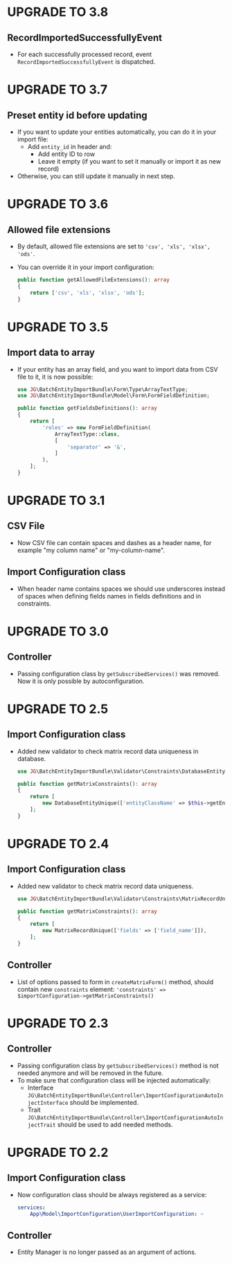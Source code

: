 # UPGRADE TO 3.8

## RecordImportedSuccessfullyEvent

- For each successfully processed record, event `RecordImportedSuccessfullyEvent` is dispatched.

# UPGRADE TO 3.7

## Preset entity id before updating
- If you want to update your entities automatically, you can do it in your import file:
    - Add `entity_id` in header and:
      - Add entity ID to row
      - Leave it empty (if you want to set it manually or import it as new record)
- Otherwise, you can still update it manually in next step.

# UPGRADE TO 3.6

## Allowed file extensions

- By default, allowed file extensions are set to `'csv', 'xls', 'xlsx', 'ods'`.
- You can override it in your import configuration:

  ```php
  public function getAllowedFileExtensions(): array
  {
      return ['csv', 'xls', 'xlsx', 'ods'];
  }
  ```

# UPGRADE TO 3.5

## Import data to array

- If your entity has an array field, and you want to import data from CSV file to it, it is now possible:

  ```php
  use JG\BatchEntityImportBundle\Form\Type\ArrayTextType;
  use JG\BatchEntityImportBundle\Model\Form\FormFieldDefinition;
  
  public function getFieldsDefinitions(): array
  {
      return [
          'roles' => new FormFieldDefinition(
              ArrayTextType::class,
              [
                  'separator' => '&',
              ]
          ),
      ];
  }
  ```

# UPGRADE TO 3.1

## CSV File
- Now CSV file can contain spaces and dashes as a header name, for example "my column name" or "my-column-name".

## Import Configuration class
- When header name contains spaces we should use underscores instead of spaces when defining fields names in fields definitions and in constraints.


# UPGRADE TO 3.0

## Controller
* Passing configuration class by `getSubscribedServices()` was removed. Now it is only possible by autoconfiguration.


# UPGRADE TO 2.5

## Import Configuration class
- Added new validator to check matrix record data uniqueness in database.

  ```php
  use JG\BatchEntityImportBundle\Validator\Constraints\DatabaseEntityUnique;
  
  public function getMatrixConstraints(): array
  {
      return [
          new DatabaseEntityUnique(['entityClassName' => $this->getEntityClassName(), 'fields' => ['field_name']]),
      ];
  }
  ```

# UPGRADE TO 2.4

## Import Configuration class
- Added new validator to check matrix record data uniqueness.

  ```php
  use JG\BatchEntityImportBundle\Validator\Constraints\MatrixRecordUnique;
  
  public function getMatrixConstraints(): array
  {
      return [
          new MatrixRecordUnique(['fields' => ['field_name']]),
      ];
  }
  ```

## Controller
- List of options passed to form in `createMatrixForm()` method, should contain new `constraints` element:
`'constraints' => $importConfiguration->getMatrixConstraints()`

# UPGRADE TO 2.3

## Controller
- Passing configuration class by `getSubscribedServices()` method is not needed anymore and will be removed in the future.
- To make sure that configuration class will be injected automatically:
  - Interface `JG\BatchEntityImportBundle\Controller\ImportConfigurationAutoInjectInterface` should be implemented.
  - Trait `JG\BatchEntityImportBundle\Controller\ImportConfigurationAutoInjectTrait` should be used to add needed methods.


# UPGRADE TO 2.2

## Import Configuration class
- Now configuration class should be always registered as a service:

  ```yaml
  services:
      App\Model\ImportConfiguration\UserImportConfiguration: ~
  ```

## Controller
- Entity Manager is no longer passed as an argument of actions.
